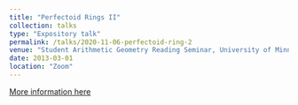 ```yaml
---
title: "Perfectoid Rings II"
collection: talks
type: "Expository talk"
permalink: /talks/2020-11-06-perfectoid-ring-2
venue: "Student Arithmetic Geometry Reading Seminar, University of Minnesota"
date: 2013-03-01
location: "Zoom"
---
```


[More information here](https://www-users.cse.umn.edu/~mao00023/AGseminar/2020.html)


